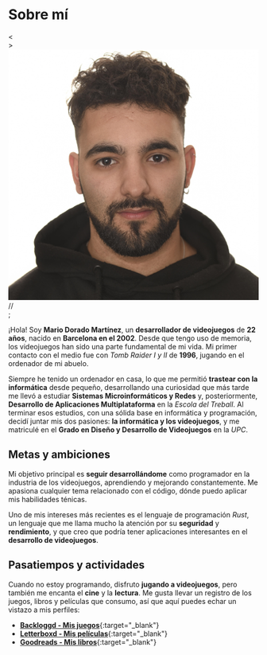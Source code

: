 # Sobre mí

<div class="avatar-container">
  <div class="code-element top-left">&lt;</div>
  <div class="code-element top-right">&gt;</div>
  <img src="/assets/yo.jpg" alt="Mi foto de perfil" class="avatar-image">
  <div class="code-element bottom-left">//</div>
  <div class="code-element bottom-right">;</div>
</div>

¡Hola! Soy **Mario Dorado Martínez**, un **desarrollador de videojuegos** de **22 años**, nacido en **Barcelona en el 2002**. Desde que tengo uso de memoria, los videojuegos han sido una parte fundamental de mi vida. Mi primer contacto con el medio fue con *Tomb Raider I y II* de **1996**, jugando en el ordenador de mi abuelo.

Siempre he tenido un ordenador en casa, lo que me permitió **trastear con la informática** desde pequeño, desarrollando una curiosidad que más tarde me llevó a estudiar **Sistemas Microinformáticos y Redes** y, posteriormente, **Desarrollo de Aplicaciones Multiplataforma** en la *Escola del Treball*. Al terminar esos estudios, con una sólida base en informática y programación, decidí juntar mis dos pasiones: **la informática y los videojuegos**, y me matriculé en el **Grado en Diseño y Desarrollo de Videojuegos** en la *UPC*.

## Metas y ambiciones

Mi objetivo principal es **seguir desarrollándome** como programador en la industria de los videojuegos, aprendiendo y mejorando constantemente. Me apasiona cualquier tema relacionado con el código, dónde puedo aplicar mis habilidades ténicas.

Uno de mis intereses más recientes es el lenguaje de programación *Rust*, un lenguaje que me llama mucho la atención por su **seguridad** y **rendimiento**, y que creo que podría tener aplicaciones interesantes en el **desarrollo de videojuegos**.

## Pasatiempos y actividades

Cuando no estoy programando, disfruto **jugando a videojuegos**, pero también me encanta el **cine** y la **lectura**. Me gusta llevar un registro de los juegos, libros y películas que consumo, así que aquí puedes echar un vistazo a mis perfiles:

- [**Backloggd - Mis juegos**](https://www.backloggd.com/u/mdoradom/){:target="_blank"}
- [**Letterboxd - Mis películas**](https://letterboxd.com/mdoradom/){:target="_blank"}
- [**Goodreads - Mis libros**](https://www.goodreads.com/mdoradom/){:target="_blank"}